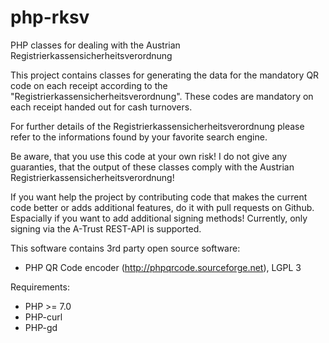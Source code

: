 # php-rksv
PHP classes for dealing with the Austrian Registrierkassensicherheitsverordnung

This project contains classes for generating the data for the mandatory QR code on each receipt according to the "Registrierkassensicherheitsverordnung". These codes are mandatory on each receipt handed out for cash turnovers.

For further details of the Registrierkassensicherheitsverordnung please refer to the informations found by your favorite search engine.

Be aware, that you use this code at your own risk! I do not give any guaranties, that the output of these classes comply with the Austrian Registrierkassensicherheitsverordnung!

If you want help the project by contributing code that makes the current code better or adds additional features, do it with pull requests on Github. Espacially if you want to add additional signing methods! Currently, only signing via the A-Trust REST-API is supported.

This software contains 3rd party open source software:

* PHP QR Code encoder (http://phpqrcode.sourceforge.net), LGPL 3

Requirements:
* PHP >= 7.0
* PHP-curl
* PHP-gd

